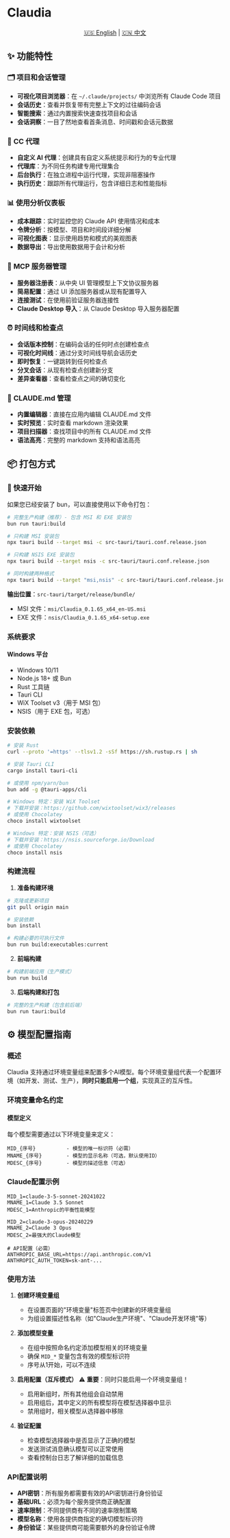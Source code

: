 # Claudia

<div align="center">
  <p>
    <a href="README.md">🇺🇸 English</a> | 
    <a href="README_zh.md">🇨🇳 中文</a>
  </p>
</div>

## ✨ 功能特性

### 🗂️ **项目和会话管理**
- **可视化项目浏览器**：在 `~/.claude/projects/` 中浏览所有 Claude Code 项目
- **会话历史**：查看并恢复带有完整上下文的过往编码会话
- **智能搜索**：通过内置搜索快速查找项目和会话
- **会话洞察**：一目了然地查看首条消息、时间戳和会话元数据

### 🤖 **CC 代理**
- **自定义 AI 代理**：创建具有自定义系统提示和行为的专业代理
- **代理库**：为不同任务构建专用代理集合
- **后台执行**：在独立进程中运行代理，实现非阻塞操作
- **执行历史**：跟踪所有代理运行，包含详细日志和性能指标

### 📊 **使用分析仪表板**
- **成本跟踪**：实时监控您的 Claude API 使用情况和成本
- **令牌分析**：按模型、项目和时间段详细分解
- **可视化图表**：显示使用趋势和模式的美观图表
- **数据导出**：导出使用数据用于会计和分析

### 🔌 **MCP 服务器管理**
- **服务器注册表**：从中央 UI 管理模型上下文协议服务器
- **简易配置**：通过 UI 添加服务器或从现有配置导入
- **连接测试**：在使用前验证服务器连接性
- **Claude Desktop 导入**：从 Claude Desktop 导入服务器配置

### ⏰ **时间线和检查点**
- **会话版本控制**：在编码会话的任何时点创建检查点
- **可视化时间线**：通过分支时间线导航会话历史
- **即时恢复**：一键跳转到任何检查点
- **分叉会话**：从现有检查点创建新分支
- **差异查看器**：查看检查点之间的确切变化

### 📝 **CLAUDE.md 管理**
- **内置编辑器**：直接在应用内编辑 CLAUDE.md 文件
- **实时预览**：实时查看 markdown 渲染效果
- **项目扫描器**：查找项目中的所有 CLAUDE.md 文件
- **语法高亮**：完整的 markdown 支持和语法高亮

## 📦 打包方式

### 🚀 快速开始

如果您已经安装了 bun，可以直接使用以下命令打包：

```bash
# 完整生产构建（推荐）- 包含 MSI 和 EXE 安装包
bun run tauri:build

# 只构建 MSI 安装包
npx tauri build --target msi -c src-tauri/tauri.conf.release.json

# 只构建 NSIS EXE 安装包
npx tauri build --target nsis -c src-tauri/tauri.conf.release.json

# 同时构建两种格式
npx tauri build --target "msi,nsis" -c src-tauri/tauri.conf.release.json
```

**输出位置**：`src-tauri/target/release/bundle/`
- MSI 文件：`msi/Claudia_0.1.65_x64_en-US.msi`
- EXE 文件：`nsis/Claudia_0.1.65_x64-setup.exe`

### 系统要求

#### Windows 平台
- Windows 10/11
- Node.js 18+ 或 Bun
- Rust 工具链
- Tauri CLI
- WiX Toolset v3（用于 MSI 包）
- NSIS（用于 EXE 包，可选）

### 安装依赖

```bash
# 安装 Rust
curl --proto '=https' --tlsv1.2 -sSf https://sh.rustup.rs | sh

# 安装 Tauri CLI
cargo install tauri-cli

# 或使用 npm/yarn/bun
bun add -g @tauri-apps/cli

# Windows 特定：安装 WiX Toolset
# 下载并安装：https://github.com/wixtoolset/wix3/releases
# 或使用 Chocolatey
choco install wixtoolset

# Windows 特定：安装 NSIS（可选）
# 下载并安装：https://nsis.sourceforge.io/Download
# 或使用 Chocolatey
choco install nsis
```

### 构建流程

1. **准备构建环境**
```bash
# 克隆或更新项目
git pull origin main

# 安装依赖
bun install

# 构建必要的可执行文件
bun run build:executables:current
```

2. **前端构建**
```bash
# 构建前端应用（生产模式）
bun run build
```

3. **后端构建和打包**
```bash
# 完整的生产构建（包含前后端）
bun run tauri:build
```

## ⚙️ 模型配置指南

### 概述

Claudia 支持通过环境变量组来配置多个AI模型。每个环境变量组代表一个配置环境（如开发、测试、生产），**同时只能启用一个组**，实现真正的互斥性。

### 环境变量命名约定

#### 模型定义

每个模型需要通过以下环境变量来定义：

```
MID_{序号}          - 模型的唯一标识符（必需）
MNAME_{序号}        - 模型的显示名称（可选，默认使用ID）
MDESC_{序号}        - 模型的描述信息（可选）
```

### Claude配置示例

```
MID_1=claude-3-5-sonnet-20241022
MNAME_1=Claude 3.5 Sonnet
MDESC_1=Anthropic的平衡性能模型

MID_2=claude-3-opus-20240229
MNAME_2=Claude 3 Opus
MDESC_2=最强大的Claude模型

# API配置（必需）
ANTHROPIC_BASE_URL=https://api.anthropic.com/v1
ANTHROPIC_AUTH_TOKEN=sk-ant-...
```

### 使用方法

1. **创建环境变量组**
   - 在设置页面的"环境变量"标签页中创建新的环境变量组
   - 为组设置描述性名称（如"Claude生产环境"、"Claude开发环境"等）

2. **添加模型变量**
   - 在组中按照命名约定添加模型相关的环境变量
   - 确保 `MID_*` 变量包含有效的模型标识符
   - 序号从1开始，可以不连续

3. **启用配置（互斥模式）**
   ⚠️ **重要**：同时只能启用一个环境变量组！
   - 启用新组时，所有其他组会自动禁用
   - 启用组后，其中定义的所有模型将在模型选择器中显示
   - 禁用组时，相关模型从选择器中移除

4. **验证配置**
   - 检查模型选择器中是否显示了正确的模型
   - 发送测试消息确认模型可以正常使用
   - 查看控制台日志了解详细的加载信息

### API配置说明

- **API密钥**：所有服务都需要有效的API密钥进行身份验证
- **基础URL**：必须为每个服务提供商正确配置
- **速率限制**：不同提供商有不同的速率限制策略
- **模型名称**：使用各提供商指定的确切模型标识符
- **身份验证**：某些提供商可能需要额外的身份验证令牌
